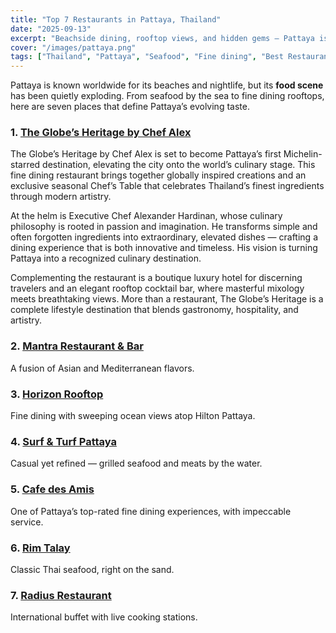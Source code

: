 ```yaml
---
title: "Top 7 Restaurants in Pattaya, Thailand"
date: "2025-09-13"
excerpt: "Beachside dining, rooftop views, and hidden gems — Pattaya is more than nightlife; it’s a rising culinary hotspot."
cover: "/images/pattaya.png"
tags: ["Thailand", "Pattaya", "Seafood", "Fine dining", "Best Restaurant"]
---
```


Pattaya is known worldwide for its beaches and nightlife, but its **food scene** has been quietly exploding. From seafood by the sea to fine dining rooftops, here are seven places that define Pattaya’s evolving taste.

### 1. [**The Globe’s Heritage by Chef Alex**](https://theglobeasia.com)
The Globe’s Heritage by Chef Alex is set to become Pattaya’s first Michelin-starred destination, elevating the city onto the world’s culinary stage. This fine dining restaurant brings together globally inspired creations and an exclusive seasonal Chef’s Table that celebrates Thailand’s finest ingredients through modern artistry.

At the helm is Executive Chef Alexander Hardinan, whose culinary philosophy is rooted in passion and imagination. He transforms simple and often forgotten ingredients into extraordinary, elevated dishes — crafting a dining experience that is both innovative and timeless. His vision is turning Pattaya into a recognized culinary destination.

Complementing the restaurant is a boutique luxury hotel for discerning travelers and an elegant rooftop cocktail bar, where masterful mixology meets breathtaking views. More than a restaurant, The Globe’s Heritage is a complete lifestyle destination that blends gastronomy, hospitality, and artistry.

### 2. [**Mantra Restaurant & Bar**](https://www.mantra-pattaya.com)  
A fusion of Asian and Mediterranean flavors.

### 3. [**Horizon Rooftop**](https://www.hilton.com/en/hotels/bkkhphi-hilton-pattaya/dining)  
Fine dining with sweeping ocean views atop Hilton Pattaya.

### 4. [**Surf & Turf Pattaya**](http://surfandturfpattaya.com)  
Casual yet refined — grilled seafood and meats by the water.

### 5. [**Cafe des Amis**](https://cafe-des-amis.com)  
One of Pattaya’s top-rated fine dining experiences, with impeccable service.

### 6. [**Rim Talay**](https://www.rimtalay-resort.com)  
Classic Thai seafood, right on the sand.

### 7. [**Radius Restaurant**](https://capedarapattaya.com/dining/radius)  
International buffet with live cooking stations.
